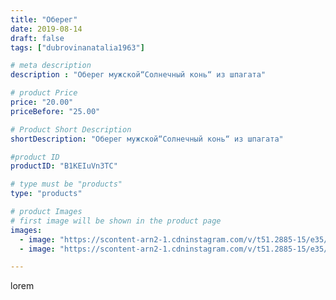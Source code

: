 ```yaml
---
title: "Оберег"
date: 2019-08-14
draft: false
tags: ["dubrovinanatalia1963"]

# meta description
description : "Оберег мужской“Солнечный конь“ из шпагата"

# product Price
price: "20.00"
priceBefore: "25.00"

# Product Short Description
shortDescription: "Оберег мужской“Солнечный конь“ из шпагата"

#product ID
productID: "B1KEIuVn3TC"

# type must be "products"
type: "products"

# product Images
# first image will be shown in the product page
images:
  - image: "https://scontent-arn2-1.cdninstagram.com/v/t51.2885-15/e35/68698013_1237609099747186_7887199417009320240_n.jpg?_nc_ht=scontent-arn2-1.cdninstagram.com&_nc_cat=110&_nc_ohc=4H4ayb5LlksAX9wCX0l&se=7&tp=1&oh=377f280867cc13a59de2868ca9a9e7ff&oe=605A33EE&ig_cache_key=MjExMDUxNzU2NTYzMDI0NDQ3Nw%3D%3D.2"
  - image: "https://scontent-arn2-1.cdninstagram.com/v/t51.2885-15/e35/67930808_1137011396687008_8711267280153506855_n.jpg?_nc_ht=scontent-arn2-1.cdninstagram.com&_nc_cat=104&_nc_ohc=Tqr0gfpddcMAX8i_lOe&se=7&tp=1&oh=02098ca1deea7501dd87aa9fd30597ed&oe=605C9C5E&ig_cache_key=MjExMDUxNzU2NTY0NzE1MzU1MQ%3D%3D.2"

---
```

lorem
